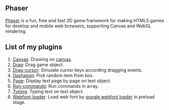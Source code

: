 ## Phaser 

[Phaser](http://phaser.io/) is a fun, free and fast 2D game framework for making HTML5 games for desktop and mobile web browsers, supporting Canvas and WebGL rendering.

## List of my plugins

1. [Canvas](canvas.md): Drawing on [canvas](https://www.w3schools.com/html/html5_canvas.asp).
1. [Drag](dragplugin.md): Drag game object.
1. [Drag-cursor](dragcursorplugin.md): Simulate curosr keys according dragging events.
1. [Gashapon](gashaponplugin.md): Pick random item from box.
1. [Page](textpageplugin.md): Display text page by page on text object.
1. [Run-commands](runcommands.md): Run commands in array.
1. [Typing](texttypingplugin.md): Typing text on text object.
1. [Webfont-loader](webfontloader.md): Load web font by [google webfont loader](https://github.com/typekit/webfontloader) in preload stage.